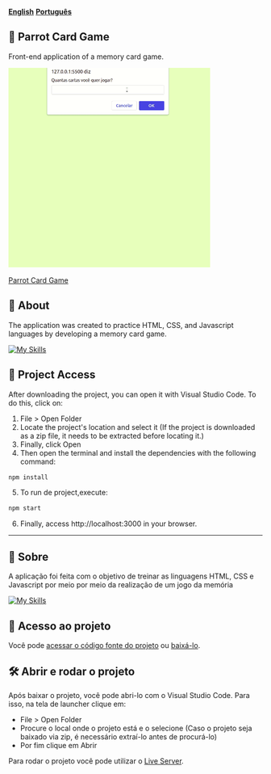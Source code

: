 [**English**](#parrot-parrot-card-game)
[**Português**](#-sobre)

## :parrot: Parrot Card Game

<p>Front-end application of a memory card game.</p>

<img src=arquivosuteis/parrot.gif width="400" />

[Parrot Card Game](https://parrot-card-game-teal.vercel.app/)

## 📝 About

<p>The application was created to practice HTML, CSS, and Javascript languages by developing a memory card game.</p>

[![My Skills](https://skills.thijs.gg/icons?i=html,css,javascript&theme=light)](https://skills.thijs.gg)

## 📁 Project Access

After downloading the project, you can open it with Visual Studio Code. To do this, click on:

1. File > Open Folder
2. Locate the project's location and select it (If the project is downloaded as a zip file, it needs to be extracted before locating it.)
3. Finally, click Open
4. Then open the terminal and install the dependencies with the following command:

```bash
npm install 
```
5. To run de project,execute:

```bash
npm start
``` 

6. Finally, access http://localhost:3000 in your browser.

***
## 📝 Sobre

<p>A aplicação foi feita com o objetivo de treinar as linguagens HTML, CSS e Javascript por meio por meio da realização
de um jogo da memória</p>

[![My Skills](https://skills.thijs.gg/icons?i=html,css,javascript&theme=light)](https://skills.thijs.gg)

## 📁 Acesso ao projeto

Você pode [acessar o código fonte do projeto](https://github.com/ccarlaa/Parrot_card_game) ou [baixá-lo](https://github.com/ccarlaa/Parrot_card_game/archive/refs/heads/main.zip).

## 🛠️ Abrir e rodar o projeto

Após baixar o projeto, você pode abri-lo com o Visual Studio Code. Para isso, na tela de launcher clique em:

- File > Open Folder
- Procure o local onde o projeto está e o selecione (Caso o projeto seja baixado via zip, é necessário extraí-lo antes de procurá-lo)
- Por fim clique em Abrir

Para rodar o projeto você pode utilizar o [Live Server](https://github.com/ritwickdey/vscode-live-server).
